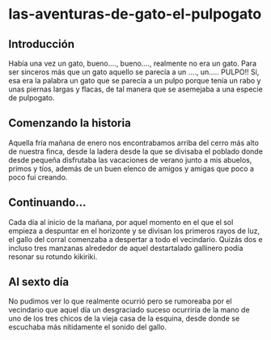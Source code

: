 # las-aventuras-de-gato-el-pulpogato

## Introducción
Había una vez un gato, bueno...., bueno...., realmente no era un gato. Para ser sinceros más
que un gato aquello se parecía a un ...., un..... PULPO!! Sí, esa era la palabra un gato que se 
parecía a un pulpo porque tenía un rabo y unas piernas largas y flacas, de tal manera que se 
asemejaba a una especie de pulpogato.

## Comenzando la historia
Aquella fría mañana de enero nos encontrabamos arriba del cerro más alto de nuestra finca, desde la ladera
desde la que se divisaba el poblado donde desde pequeña disfrutaba las vacaciones de verano junto a mis 
abuelos, primos y tíos, además de un buen elenco de amigos y amigas que poco a poco fui creando.

## Continuando...
Cada día al inicio de la mañana, por aquel momento en el que el sol empieza a despuntar en el 
horizonte y se divisan los primeros rayos de luz, el gallo del corral comenzaba a despertar a todo el 
vecindario. Quizás dos e incluso tres manzanas alrededor de aquel destartalado gallinero podía resonar
su rotundo kikiriki.

## Al sexto día
No pudimos ver lo que realmente ocurrió pero se rumoreaba por el vecindario que aquel día un desgraciado
suceso ocurriría de la mano de uno de los tres chicos de la vieja casa de la esquina, desde donde se escuchaba
más nítidamente el sonido del gallo.
